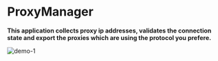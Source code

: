 # ProxyManager

**This application collects proxy ip addresses, validates the connection state and export the proxies which are using the protocol you prefere.**

![demo-1](https://github.com/h4ppym4n14c/ProxyManager/assets/166177727/c64b575d-3478-4181-a157-b08d42bc7ada)

